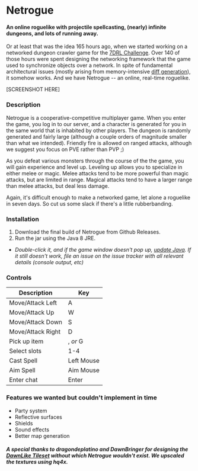 # Netrogue

#### An online roguelike with projectile spellcasting, (nearly) infinite dungeons, and lots of running away.

Or at least that was the idea 165 hours ago, when we started working on a networked dungeon crawler game for the [7DRL Challenge](7drl.org/about). Over 140 of those hours were spent designing the networking framework that the game used to synchronize objects over a network. In spite of fundamental architectural issues (mostly arising from memory-intensive [diff generation](https://github.com/AnimatedRNG/netrogue/blob/837dec0b31f242c68e36ad49a53dab3d10c2362c/core/src/main/animated/spferical/netrogue/networking/GameServer.java#L69)), it somehow works. And we have Netrogue -- an online, real-time roguelike.

[SCREENSHOT HERE]

### Description
Netrogue is a cooperative-competitive multiplayer game. When you enter the game, you log in to our server, and a character is generated for you in the same world that is inhabited by other players. The dungeon is randomly generated and fairly large (although a couple orders of magnitude smaller than what we intended). Friendly fire is allowed on ranged attacks, although we suggest you focus on PVE rather than PVP ;)

As you defeat various monsters through the course of the the game, you will gain experience and level up. Leveling up allows you to specialize in either melee or magic. Melee attacks tend to be more powerful than magic attacks, but are limited in range. Magical attacks tend to have a larger range than melee attacks, but deal less damage.

Again, it's difficult enough to make a networked game, let alone a roguelike in seven days.  So cut us some slack if there's a little rubberbanding.

### Installation

1. Download the final build of Netrogue from Github Releases.
2. Run the jar using the Java 8 JRE.
- *Double-click it, and if the game window doesn't pop up, [update Java](https://java.com/en/download/). If it still doesn't work, file an issue on the issue tracker with all relevant details (console output, etc)*

### Controls

| Description       | Key        |
|-------------------|------------|
| Move/Attack Left  | A          |
| Move/Attack Up    | W          |
| Move/Attack Down  | S          |
| Move/Attack Right | D          |
| Pick up item      | , *or* G   |
| Select slots      | 1-4        |
| Cast Spell        | Left Mouse |
| Aim Spell         | Aim Mouse  |
| Enter chat        | Enter      |


### Features we wanted but couldn't implement in time
- Party system
- Reflective surfaces
- Shields
- Sound effects
- Better map generation

##### A special thanks to **dragondeplatino** and **DawnBringer** for designing the [DawnLike Tileset](http://opengameart.org/content/dawnlike-16x16-universal-rogue-like-tileset-v181) without which Netrogue wouldn't exist. We upscaled the textures using hq4x.
